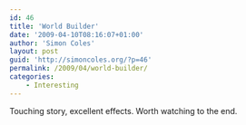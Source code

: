 ```yaml
---
id: 46
title: 'World Builder'
date: '2009-04-10T08:16:07+01:00'
author: 'Simon Coles'
layout: post
guid: 'http://simoncoles.org/?p=46'
permalink: /2009/04/world-builder/
categories:
    - Interesting
---
```


Touching story, excellent effects. Worth watching to the end.

<object height="340" width="560"><param name="movie" value="http://www.youtube.com/v/VzFpg271sm8&hl=en&fs=1&rel=0"></param><param name="allowFullScreen" value="true"></param><param name="allowscriptaccess" value="always"></param><embed allowfullscreen="true" allowscriptaccess="always" height="340" src="http://www.youtube.com/v/VzFpg271sm8&hl=en&fs=1&rel=0" type="application/x-shockwave-flash" width="560"></embed></object>